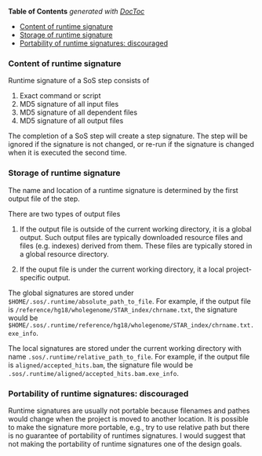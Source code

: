 <!-- START doctoc generated TOC please keep comment here to allow auto update -->
<!-- DON'T EDIT THIS SECTION, INSTEAD RE-RUN doctoc TO UPDATE -->
**Table of Contents**  *generated with [DocToc](https://github.com/thlorenz/doctoc)*

- [Content of runtime signature](#content-of-runtime-signature)
- [Storage of runtime signature](#storage-of-runtime-signature)
- [Portability of runtime signatures: discouraged](#portability-of-runtime-signatures-discouraged)

<!-- END doctoc generated TOC please keep comment here to allow auto update -->


### Content of runtime signature

Runtime signature of a SoS step consists of

1. Exact command or script
2. MD5 signature of all input files
3. MD5 signature of all dependent files
4. MD5 signature of all output files

The completion of a SoS step will create a step signature. The step will be ignored if the signature is not changed, or re-run if the signature is changed when it is executed the second time.

### Storage of runtime signature

The name and location of a runtime signature is determined by the first output file of the step. 

There are two types of output files

1. If the output file is outside of the current working directory, it is a global output. Such output files are typically downloaded resource files and files (e.g. indexes) derived from them. These files are typically stored in a global resource directory.

2. If the ouput file is under the current working directory, it a local project-specific output.

The global signatures are stored under `$HOME/.sos/.runtime/absolute_path_to_file`. For example, if the output file is `/reference/hg18/wholegenome/STAR_index/chrname.txt`, the signature would be `$HOME/.sos/.runtime/reference/hg18/wholegenome/STAR_index/chrname.txt.exe_info`.

The local signatures are stored under the current working directory with name `.sos/.runtime/relative_path_to_file`. For example, if the output file is `aligned/accepted_hits.bam`, the signature file would be `.sos/.runtime/aligned/accepted_hits.bam.exe_info`.

### Portability of runtime signatures: discouraged

Runtime signatures are usually not portable because filenames and pathes would change when the project is moved to another location. It is possible to make the signature more portable, e.g., try to use relative path but there is no guarantee of portability of runtimes signatures. I would suggest that not making the portability of runtime signatures one of the design goals.

